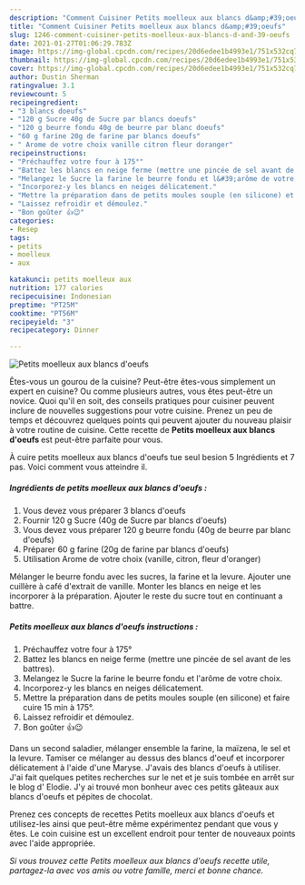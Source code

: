 ```yaml
---
description: "Comment Cuisiner Petits moelleux aux blancs d&amp;#39;oeufs"
title: "Comment Cuisiner Petits moelleux aux blancs d&amp;#39;oeufs"
slug: 1246-comment-cuisiner-petits-moelleux-aux-blancs-d-and-39-oeufs
date: 2021-01-27T01:06:29.783Z
image: https://img-global.cpcdn.com/recipes/20d6edee1b4993e1/751x532cq70/petits-moelleux-aux-blancs-doeufs-photo-principale-de-la-recette.jpg
thumbnail: https://img-global.cpcdn.com/recipes/20d6edee1b4993e1/751x532cq70/petits-moelleux-aux-blancs-doeufs-photo-principale-de-la-recette.jpg
cover: https://img-global.cpcdn.com/recipes/20d6edee1b4993e1/751x532cq70/petits-moelleux-aux-blancs-doeufs-photo-principale-de-la-recette.jpg
author: Dustin Sherman
ratingvalue: 3.1
reviewcount: 5
recipeingredient:
- "3 blancs doeufs"
- "120 g Sucre 40g de Sucre par blancs doeufs"
- "120 g beurre fondu 40g de beurre par blanc doeufs"
- "60 g farine 20g de farine par blancs doeufs"
- " Arome de votre choix vanille citron fleur doranger"
recipeinstructions:
- "Préchauffez votre four à 175°"
- "Battez les blancs en neige ferme (mettre une pincée de sel avant de les battres)."
- "Melangez le Sucre la farine le beurre fondu et l&#39;arôme de votre choix."
- "Incorporez-y les blancs en neiges délicatement."
- "Mettre la préparation dans de petits moules souple (en silicone) et faire cuire 15 min à 175°."
- "Laissez refroidir et démoulez."
- "Bon goûter 👍😉"
categories:
- Resep
tags:
- petits
- moelleux
- aux

katakunci: petits moelleux aux 
nutrition: 177 calories
recipecuisine: Indonesian
preptime: "PT25M"
cooktime: "PT56M"
recipeyield: "3"
recipecategory: Dinner

---
```



![Petits moelleux aux blancs d&#39;oeufs](https://img-global.cpcdn.com/recipes/20d6edee1b4993e1/751x532cq70/petits-moelleux-aux-blancs-doeufs-photo-principale-de-la-recette.jpg)

Êtes-vous un gourou de la cuisine? Peut-être êtes-vous simplement un expert en cuisine? Ou comme plusieurs autres, vous êtes peut-être un novice. Quoi qu'il en soit, des conseils pratiques pour cuisiner peuvent inclure de nouvelles suggestions pour votre cuisine. Prenez un peu de temps et découvrez quelques points qui peuvent ajouter du nouveau plaisir à votre routine de cuisine. Cette recette de <strong> Petits moelleux aux blancs d&#39;oeufs </strong> est peut-être parfaite pour vous.

<!--inarticleads1-->

À cuire petits moelleux aux blancs d&#39;oeufs tue seul besion 5 Ingrédients et 7 pas. Voici comment vous atteindre il.

##### Ingrédients de petits moelleux aux blancs d&#39;oeufs :

1. Vous devez vous préparer 3 blancs d&#39;oeufs
1. Fournir 120 g Sucre (40g de Sucre par blancs d&#39;oeufs)
1. Vous devez vous préparer 120 g beurre fondu (40g de beurre par blanc d&#39;oeufs)
1. Préparer 60 g farine (20g de farine par blancs d&#39;oeufs)
1. Utilisation  Arome de votre choix (vanille, citron, fleur d&#39;oranger)


Mélanger le beurre fondu avec les sucres, la farine et la levure. Ajouter une cuillère à café d&#39;extrait de vanille. Monter les blancs en neige et les incorporer à la préparation. Ajouter le reste du sucre tout en continuant a battre. 

<!--inarticleads2-->

##### Petits moelleux aux blancs d&#39;oeufs instructions :

1. Préchauffez votre four à 175°
1. Battez les blancs en neige ferme (mettre une pincée de sel avant de les battres).
1. Melangez le Sucre la farine le beurre fondu et l&#39;arôme de votre choix.
1. Incorporez-y les blancs en neiges délicatement.
1. Mettre la préparation dans de petits moules souple (en silicone) et faire cuire 15 min à 175°.
1. Laissez refroidir et démoulez.
1. Bon goûter 👍😉


Dans un second saladier, mélanger ensemble la farine, la maïzena, le sel et la levure. Tamiser ce mélanger au dessus des blancs d&#39;oeuf et incorporer délicatement à l&#39;aide d&#39;une Maryse. J&#39;avais des blancs d&#39;oeufs à utiliser. J&#39;ai fait quelques petites recherches sur le net et je suis tombée en arrêt sur le blog d&#39; Elodie. J&#39;y ai trouvé mon bonheur avec ces petits gâteaux aux blancs d&#39;oeufs et pépites de chocolat. 

<!--inarticleads1-->

<p>
Prenez ces concepts de recettes Petits moelleux aux blancs d&#39;oeufs et utilisez-les ainsi que peut-être même expérimentez pendant que vous y êtes. Le coin cuisine est un excellent endroit pour tenter de nouveaux points avec l'aide appropriée.
</p>

<p>
<i>Si vous trouvez cette Petits moelleux aux blancs d&#39;oeufs recette utile, partagez-la avec vos amis ou votre famille, merci et bonne chance.</i>
</p>
